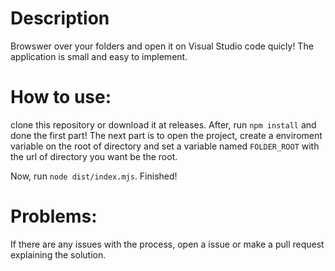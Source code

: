 # Description 

Browswer over your folders and open it on Visual Studio code quicly! The application is small and easy to implement. 

# How to use: 

clone this repository or download it at releases. After, run `npm install` and done the first part! The next part is to open the project, create a enviroment variable on the root of directory and
set a variable named `FOLDER_ROOT` with the url of directory you want be the root. 

Now, run `node dist/index.mjs`. Finished! 

# Problems:

If there are any issues with the process, open a issue or make a pull request explaining the solution.

